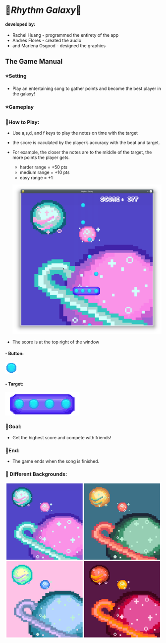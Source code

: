 # :milky_way:_**Rhythm Galaxy**_:milky_way:

#### developed by:
 - Rachel Huang - programmed the entirety of the app
 - Andres Flores - created the audio
 - and Marlena Osgood - designed the graphics



## The Game Manual

### :star:Setting
  - Play an entertaining song to gather points and become the best player in the galaxy! 
  
### :star:Gameplay
### :gem:How to Play:
  - Use a,s,d, and f keys to play the notes on time with the target
  
  - the score is caculated by the player’s accuracy with the beat and target.
  - For example, the closer the notes are to the middle of the target, the more points the player gets.
    - harder range = +50 pts
    - medium range = +10 pts
    - easy range = +1
    
    ![screen shot](https://github.com/FB-18-19-PreAP-CS/mygame-uwu/blob/master/game_ss.png?raw=true)
  - The score is at the top right of the window
#### - Button:
![button](https://github.com/FB-18-19-PreAP-CS/mygame-uwu/blob/master/blue_button-1-1.png.png?raw=true)

#### - Target:
![target](https://github.com/FB-18-19-PreAP-CS/mygame-uwu/blob/master/target-1.png?raw=true)
### :gem:Goal:
  - Get the highest score and compete with friends! 

### :gem:End:
  - The game ends when the song is finished.

### :gem: Different Backgrounds:

![collage](https://github.com/FB-18-19-PreAP-CS/mygame-uwu/blob/master/collage.jpg?raw=true)
